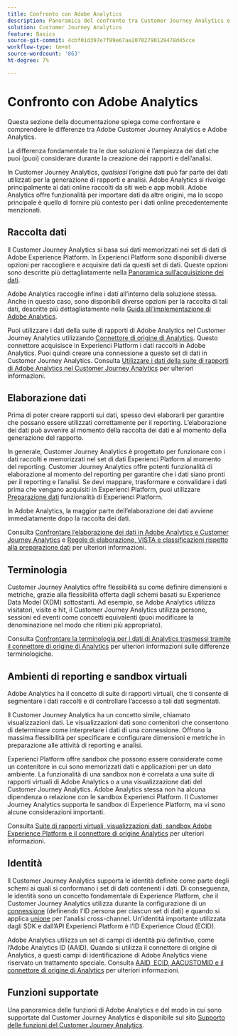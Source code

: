 ```yaml
---
title: Confronto con Adobe Analytics
description: Panoramica del confronto tra Customer Journey Analytics e Adobe Analytics.
solution: Customer Journey Analytics
feature: Basics
source-git-commit: 4cbf01d397e7f89e67ae20702790129478d45cce
workflow-type: tm+mt
source-wordcount: '863'
ht-degree: 7%

---
```


# Confronto con Adobe Analytics

Questa sezione della documentazione spiega come confrontare e comprendere le differenze tra Adobe Customer Journey Analytics e Adobe Analytics.

La differenza fondamentale tra le due soluzioni è l’ampiezza dei dati che puoi (puoi) considerare durante la creazione dei rapporti e dell’analisi.

In Customer Journey Analytics, *qualsiasi* l’origine dati può far parte dei dati utilizzati per la generazione di rapporti e analisi. Adobe Analytics si rivolge principalmente ai dati online raccolti da siti web e app mobili. Adobe Analytics offre funzionalità per importare dati da altre origini, ma lo scopo principale è quello di fornire più contesto per i dati online precedentemente menzionati.

## Raccolta dati

Il Customer Journey Analytics si basa sui dati memorizzati nei set di dati di Adobe Experience Platform. In Experienci Platform sono disponibili diverse opzioni per raccogliere e acquisire dati da questi set di dati. Queste opzioni sono descritte più dettagliatamente nella [Panoramica sull’acquisizione dei dati](https://experienceleague.adobe.com/docs/analytics-platform/using/cja-data-ingestion/data-ingestion.html?lang=en).

Adobe Analytics raccoglie infine i dati all’interno della soluzione stessa. Anche in questo caso, sono disponibili diverse opzioni per la raccolta di tali dati, descritte più dettagliatamente nella [Guida all’implementazione di Adobe Analytics](https://experienceleague.adobe.com/docs/analytics/implementation/home.html?lang=it).

Puoi utilizzare i dati della suite di rapporti di Adobe Analytics nel Customer Journey Analytics utilizzando [Connettore di origine di Analytics](https://experienceleague.adobe.com/docs/experience-platform/sources/ui-tutorials/create/adobe-applications/analytics.html?lang=it). Questo connettore acquisisce in Experienci Platform i dati raccolti in Adobe Analytics. Puoi quindi creare una connessione a questo set di dati in Customer Journey Analytics. Consulta [Utilizzare i dati della suite di rapporti di Adobe Analytics nel Customer Journey Analytics](https://experienceleague.adobe.com/docs/analytics-platform/using/compare-aa-cja/cja-aa-comparison/aa-data-in-cja.html?lang=it) per ulteriori informazioni.


## Elaborazione dati

Prima di poter creare rapporti sui dati, spesso devi elaborarli per garantire che possano essere utilizzati correttamente per il reporting. L’elaborazione dei dati può avvenire al momento della raccolta dei dati e al momento della generazione del rapporto.

In generale, Customer Journey Analytics è progettato per funzionare con i dati raccolti e memorizzati nel set di dati Experienci Platform al momento del reporting. Customer Journey Analytics offre potenti funzionalità di elaborazione al momento del reporting per garantire che i dati siano pronti per il reporting e l’analisi. Se devi mappare, trasformare e convalidare i dati prima che vengano acquisiti in Experienci Platform, puoi utilizzare [Preparazione dati](https://experienceleague.adobe.com/docs/experience-platform/data-prep/home.html?lang=it) funzionalità di Experienci Platform.

In Adobe Analytics, la maggior parte dell’elaborazione dei dati avviene immediatamente dopo la raccolta dei dati.

Consulta [Confrontare l’elaborazione dei dati in Adobe Analytics e Customer Journey Analytics](data-processing-comparisons.md) e [Regole di elaborazione, VISTA e classificazioni rispetto alla preparazione dati](https://experienceleague.adobe.com/docs/analytics-platform/using/compare-aa-cja/cja-aa-comparison/pr-vista-dataprep.html?lang=it) per ulteriori informazioni.


## Terminologia

Customer Journey Analytics offre flessibilità su come definire dimensioni e metriche, grazie alla flessibilità offerta dagli schemi basati su Experience Data Model (XDM) sottostanti. Ad esempio, se Adobe Analytics utilizza visitatori, visite e hit, il Customer Journey Analytics utilizza persone, sessioni ed eventi come concetti equivalenti (puoi modificare la denominazione nel modo che ritieni più appropriato).

Consulta [Confrontare la terminologia per i dati di Analytics trasmessi tramite il connettore di origine di Analytics](https://experienceleague.adobe.com/docs/analytics-platform/using/compare-aa-cja/cja-aa-comparison/terminology.html?lang=en) per ulteriori informazioni sulle differenze terminologiche.


## Ambienti di reporting e sandbox virtuali

Adobe Analytics ha il concetto di suite di rapporti virtuali, che ti consente di segmentare i dati raccolti e di controllare l’accesso a tali dati segmentati.

Il Customer Journey Analytics ha un concetto simile, chiamato visualizzazioni dati. Le visualizzazioni dati sono contenitori che consentono di determinare come interpretare i dati di una connessione. Offrono la massima flessibilità per specificare e configurare dimensioni e metriche in preparazione alle attività di reporting e analisi.

Experienci Platform offre sandbox che possono essere considerate come un contenitore in cui sono memorizzati dati e applicazioni per un dato ambiente. La funzionalità di una sandbox non è correlata a una suite di rapporti virtuali di Adobe Analytics o a una visualizzazione dati del Customer Journey Analytics. Adobe Analytics stessa non ha alcuna dipendenza o relazione con le sandbox Experienci Platform. Il Customer Journey Analytics supporta le sandbox di Experience Platform, ma vi sono alcune considerazioni importanti.

Consulta [Suite di rapporti virtuali, visualizzazioni dati, sandbox Adobe Experience Platform e il connettore di origine Analytics](https://experienceleague.adobe.com/docs/analytics-platform/using/compare-aa-cja/cja-aa-comparison/vrs-dataview-sandbox-adc.html?lang=it) per ulteriori informazioni.


## Identità

Il Customer Journey Analytics supporta le identità definite come parte degli schemi ai quali si conformano i set di dati contenenti i dati. Di conseguenza, le identità sono un concetto fondamentale di Experience Platform, che il Customer Journey Analytics utilizza durante la configurazione di un [connessione](../../connections/overview.md) (definendo l’ID persona per ciascun set di dati) e quando si applica [unione](../../stitching/overview.md) per l&#39;analisi cross-channel. Un’identità importante utilizzata dagli SDK e dall’API Experienci Platform è l’ID Experience Cloud (ECID).

Adobe Analytics utilizza un set di campi di identità più definitivo, come l’Adobe Analytics ID (AAID). Quando si utilizza il connettore di origine di Analytics, a questi campi di identificazione di Adobe Analytics viene riservato un trattamento speciale. Consulta [AAID, ECID, AACUSTOMID e il connettore di origine di Analytics](https://experienceleague.adobe.com/docs/analytics-platform/using/compare-aa-cja/cja-aa-comparison/aaid-ecid-adc.html?lang=en) per ulteriori informazioni.


## Funzioni supportate

Una panoramica delle funzioni di Adobe Analytics e del modo in cui sono supportate dal Customer Journey Analytics è disponibile sul sito [Supporto delle funzioni del Customer Journey Analytics](https://experienceleague.adobe.com/docs/analytics-platform/using/compare-aa-cja/cja-aa-comparison/cja-aa.html?lang=en).





